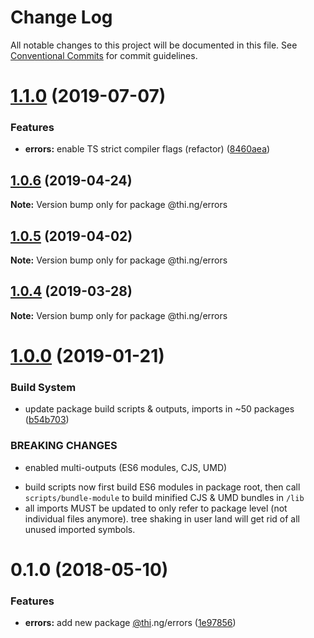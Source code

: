 # Change Log

All notable changes to this project will be documented in this file.
See [Conventional Commits](https://conventionalcommits.org) for commit guidelines.

# [1.1.0](https://github.com/thi-ng/umbrella/compare/@thi.ng/errors@1.0.6...@thi.ng/errors@1.1.0) (2019-07-07)


### Features

* **errors:** enable TS strict compiler flags (refactor) ([8460aea](https://github.com/thi-ng/umbrella/commit/8460aea))





## [1.0.6](https://github.com/thi-ng/umbrella/compare/@thi.ng/errors@1.0.5...@thi.ng/errors@1.0.6) (2019-04-24)

**Note:** Version bump only for package @thi.ng/errors





## [1.0.5](https://github.com/thi-ng/umbrella/compare/@thi.ng/errors@1.0.4...@thi.ng/errors@1.0.5) (2019-04-02)

**Note:** Version bump only for package @thi.ng/errors





## [1.0.4](https://github.com/thi-ng/umbrella/compare/@thi.ng/errors@1.0.3...@thi.ng/errors@1.0.4) (2019-03-28)

**Note:** Version bump only for package @thi.ng/errors







# [1.0.0](https://github.com/thi-ng/umbrella/compare/@thi.ng/errors@0.1.12...@thi.ng/errors@1.0.0) (2019-01-21)


### Build System

* update package build scripts & outputs, imports in ~50 packages ([b54b703](https://github.com/thi-ng/umbrella/commit/b54b703))


### BREAKING CHANGES

* enabled multi-outputs (ES6 modules, CJS, UMD)

- build scripts now first build ES6 modules in package root, then call
  `scripts/bundle-module` to build minified CJS & UMD bundles in `/lib`
- all imports MUST be updated to only refer to package level
  (not individual files anymore). tree shaking in user land will get rid of
  all unused imported symbols.


<a name="0.1.0"></a>
# 0.1.0 (2018-05-10)


### Features

* **errors:** add new package [@thi](https://github.com/thi).ng/errors ([1e97856](https://github.com/thi-ng/umbrella/commit/1e97856))
